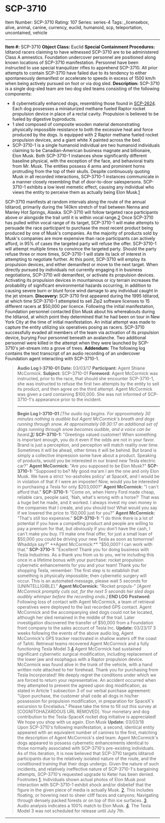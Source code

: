 # SCP-3710
Item Number: SCP-3710
Rating: 107
Series: series-4
Tags: _licensebox, alive, animal, canine, currency, euclid, humanoid, scp, teleportation, uncontained, vehicle

---

**Item #:** SCP-3710
**Object Class:** Euclid
**Special Containment Procedures:** Iditarod racers claiming to have witnessed SCP-3710 are to be administered Class A amnestics. Foundation undercover personnel are positioned along known locations of SCP-3710 manifestation. Personnel have been instructed to use special tranquilizer rifles to apprehend SCP-3710. All prior attempts to contain SCP-3710 have failed due to its tendency to either spontaneously demanifest or accelerate to speeds in excess of 1500 km/h when being actively pursued on foot or via dog sled.
**Description:** SCP-3710 is a single dog-sled team are two dog sled teams consisting of the following components:
  * 8 cybernetically enhanced dogs, resembling those found in [SCP-2624](/scp-2624). Each dog possesses a miniaturized methane fueled Raptor rocket propulsion device in place of a rectal cavity. Propulsion is believed to be fueled by digestive byproducts.
  * 1 sled composed of composite wooden material demonstrating physically impossible resistance to both the excessive heat and force produced by the dogs. Is equipped with 2 Raptor methane fueled rocket propulsion devices, and a giant white X painted across the bed.
  * SCP-3710-1 is a single humanoid individual are two humanoid individuals claiming to be Canadian-American business magnate and billionaire, Elon Musk. Both SCP-3710-1 instances show significantly different baseline physical, with the exception of the face, and behavioral traits from Mr. Musk. The entities possess 4 arms and prominent horns protruding from the top of their skulls. Despite continuously quoting Musk in all recorded interactions, SCP-3710-1 instances communicate in a manner closely resembling that of door-to-door salespersons. SCP-3710-1 exhibits a low level memetic effect, causing any individual who views the entity to perceive them as actually being Elon Musk.[1](javascript:;)

SCP-3710 manifests at random intervals along the route of the annual Iditarod, primarily during the 140km stretch of trail between Nenna and Manley Hot Springs, Alaska. SCP-3710 will follow targeted race participants above or alongside the trail until it is within vocal range.[2](javascript:;) Once SCP-3710 has pulled within vocal range of its target, SCP-3710-1 will make attempts to persuade the race participant to purchase the most recent product being produced by one of Musk's companies.
As the majority of products sold by Musk's companies are more expensive than race participants can actively afford, in 95% of cases the targeted party will refuse the offer. SCP-3710-1 will attempt multiple times to convince the targeted party. Should the party refuse three or more times, SCP-3710-1 will state its lack of interest in attempting to negotiate further. At this point, SCP-3710 will employ its propulsion devices, and either demanifest or move to the next target.
When directly pursued by individuals not currently engaging it in business negotiations, SCP-3710 will demanifest, or activate its propulsion devices. Activating its propulsion devices in mountainous or icy terrain increases the probability of significant environmental hazards occurring, in addition to causing severe burn or blunt force wind damage to any individual caught in the jet stream.
**Discovery:**
SCP-3710 first appeared during the 1995 Iditarod, at which time SCP-3710-1 attempted to sell Zip2 software licenses to 15 different racers at $50,000 per licence. Following the initial manifestation, Foundation personnel contacted Elon Musk about his whereabouts during the Iditarod, at which point they determined that he had been on tour in New York City at the time of initial manifestation.
An initial attempt was made to capture the entity utilizing six operatives posing as racers. SCP-3710 successfully evaded all members of the team via activation of its propulsion device, burying Four personnel beneath an avalanche. Two additional personnel were killed in the attempt when they were launched by SCP-3710's jet-stream into a grove of trees.
**Addendum:**
The following log contains the text transcript of an audio recording of an undercover Foundation agent interacting with SCP-3710-1.
> **Audio Log I-3710-01**
> **Date:** 03/03/17
> **Participant:** Agent Shiane McCormick.
> **Subject:** SCP-3710-01
> **Foreword:** Agent McCormick was instructed, prior to the race, that should she encounter SCP-3710-1, she was instructed to refuse the first two attempts by the entity to sell its product, and then agree on the third attempt. Agent McCormick was given a card containing $100,000. She was not informed of SCP-3710-1's appearance prior to the incident.
> * * *
> **Begin Log I-3710-01**
> _[The audio log begins. For approximately 30 minutes nothing is audible but Agent McCormick's breath and dogs running through snow. At approximately 08:30:17 an additional set of dogs running through snow becomes audible, and a voice can be heard.[3](javascript:;)]_
> **SCP-3710-1:** "Greetings valued customer! When something is important enough, you do it even if the odds are not in your favor. Brand is just a perception, and perception will match reality over time. Sometimes it will be ahead, other times it will be behind. But brand is simply a collective impression some have about a product. Speaking of products, would you be interested in our brand new Tesla electric car?"
> **Agent McCormick:** "Are you supposed to be Elon Musk?"
> **SCP-3710-1:** "Supposed to be? My good ma'am I am the one and only Elon Musk. We have a strict 'no-assholes policy' at SpaceX, and I would be in violation of that if I were an imposter! Now, would you be interested in purchasing a Tesla for only $203,000?"
> **Agent McCormick:** "I can't afford that."
> **SCP-3710-1:** "Come on, when Henry Ford made cheap, reliable cars, people said, 'Nah, what's wrong with a horse?' That was a huge bet he made, and it worked. I always invest my own money in the companies that I create, and you should too! What would you say if we lowered the price to 150,000 just for you?"
> **Agent McCormick:** "That's still too expensive."
> **SCP-3710-1:** "I do think there is a lot of potential if you have a compelling product and people are willing to pay a premium for that, but obviously if you don't have the cash, I can't make you buy. I'll make one final offer, for just a small loan of $50,000 you could be driving your new Tesla as soon as tomorrow! Whaddya say?"
> **Agent McCormick:** "$50,000? I can work with that."
> **SCP-3710-1:** "Excellent! Thank you for doing business with Tesla Industries. As a thank you from us to you, we're including this once in a lifetime bonus with your purchase: rocket propulsion cybernetic enhancements for you and your team! Thank you for shopping Tesla, remember: The first step is to establish that something is physically impossible; then cybernetic surgery will occur. This is an automated message, please wait 5 seconds for [UNINTELLIGIBLE]."
> **Agent McCormick:** "Rocket propuls-"
> _[Agent McCormick promptly cuts out, for the next 5 seconds her sled dogs audibly whimper before the recording ends.]_
> **END LOG**
> **Postword:** Following loss of contact with Agent McCormick, a team of retrieval operatives were deployed to the last recorded GPS contact. Agent McCormick and the accompanying sled dogs could not be located, although her sled remained in the middle of the trail. Later investigation discovered the transfer of $50,000 from a Foundation front company to the sales account of Tesla Inc.
**Update:** 03/23/17
3 weeks following the events of the above audio log, Agent McCormick's GPS tracker reactivated in shallow waters off the coast of Tahiti. Retrieval teams recovered Agent McCormick and a fully functioning Tesla Model 3.[4](javascript:;) Agent McCormick had sustained significant cybernetic surgical modification, including replacement of the lower jaw and esophagus with a Raptor propulsion device. McCormick was found alive in the trunk of the vehicle, with a hand written note attached to her forehead.
> Thank you for purchasing from Tesla Incorporated!
> We deeply regret the conditions under which we are forced to return your representative. An accident occurred when they attempted to prevent the agreed upon dog modification, as stated in Article 1 subsection 3 of our verbal purchase agreement: "Upon purchase, the customer shall cede all dogs in his/her possession for propulsion modification, in preparation for SpaceX's excursion to Enceladus."
> Please take the time to fill out this survey at [COGNITOHAZARDOUS URL REMOVED]. Your monetary and dog contribution to the Tesla-SpaceX rocket dog initiative is appreciated! We hope you shop with us again.
> Elon Musk
**Update:** 03/03/18  
Upon SCP-3710's following manifestation, a second, identical entity appeared with an equivalent number of canines to the first, matching the description of Agent McCormick's sled team. Agent McCormick's dogs appeared to possess cybernetic enhancements identical to those normally associated with SCP-3710's pre-existing individuals.
As of this iteration, it is now believed that SCP-3710 targets Iditarod participants due to the relatively isolated nature of the route, and the conditioned training that their dogs undergo. Given the nature of such incidents, and relatively ineffective nature of SCP-3710-1's bargaining attempts, SCP-3710's requested upgrade to Keter has been denied.
Footnotes
[1](javascript:;). Individuals shown actual photos of Elon Musk post interaction with SCP-3710-1 exhibit shock and/or disbelief that the figure in the given piece of media is actually Musk.
[2](javascript:;). This includes floating, or hovering next to sheer cliff faces and canyons; Navigating through densely packed forests or on top of thin ice surfaces.
[3](javascript:;). Audio analysis indicates a 100% match to Elon Musk.
[4](javascript:;). The Tesla Model 3 was not scheduled for release until July 7th.
* * *